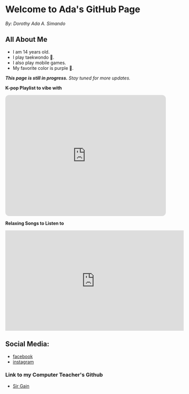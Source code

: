 # Welcome to Ada's GitHub Page
_By: Dorothy Ada A. Simando_




## All About Me

 - I am 14 years old.
 - I play taekwondo	🥋.
 - I also play mobile games.
 - My favorite color is purple 💜.


_**This page is still in progress.** Stay tuned for more updates._

**K-pop Playlist to vibe with**

<iframe style="border-radius:12px" src="https://open.spotify.com/embed/playlist/37i9dQZF1DX4RDXswvP6Mj?utm_source=generator" width="100%" height="380" frameBorder="0" allowfullscreen="" allow="autoplay; clipboard-write; encrypted-media; fullscreen; picture-in-picture"></iframe>

**Relaxing Songs to Listen to**
<iframe width="560" height="315" src="https://www.youtube.com/embed/z0QJWWfTKuA" title="YouTube video player" frameborder="0" allow="accelerometer; autoplay; clipboard-write; encrypted-media; gyroscope; picture-in-picture" allowfullscreen></iframe>


## Social Media:

- [facebook](https://www.facebook.com/dorothy.dora1512/)
- [instagram](https://www.instagram.com/doraaaa.___/)


### Link to my Computer Teacher's Github
- [Sir Gain](https://641n.github.io/)


